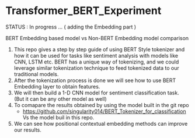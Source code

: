 # Transformer_BERT_Experiment
STATUS : In progress ... ( adding the Embedding part )

BERT Embedding based model vs Non-BERT Embedding model comparison

1) This repo gives a step by step guide of using BERT Style tokenizer and how it can be used for tasks like sentiment analysis with models like CNN, LSTM    etc. BERT has a unique way of tokenizing, and we could leverage similar tokenization technique to feed tokenized data to our traditional models.
2) After the tokenization process is done we will see how to use BERT Embedding layer to obtain features.
3) We will then build a 1-D CNN model for sentiment classification task. (But it can be any other model as well)
4) To comapare the results obtained by using the model built in the git repo
   - https://github.com/singularity014/BERT_Tokenizer_for_classification Vs the model buil in this repo.
5) We can see how positional contextual embedding methods can improve our results.

